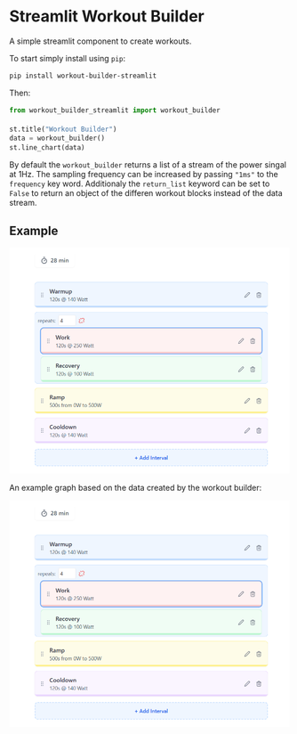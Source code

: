 # Streamlit Workout Builder

A simple streamlit component to create workouts.

To start simply install using `pip`: 

```bash
pip install workout-builder-streamlit

```

Then:

```python
from workout_builder_streamlit import workout_builder

st.title("Workout Builder")
data = workout_builder()
st.line_chart(data)
```

By default the `workout_builder` returns a list of a stream of the power singal at 1Hz. The sampling
frequency can be increased by passing `"1ms"` to the `frequency` key word. Additionaly the `return_list` keyword
can be set to `False` to return an object of the differen workout blocks instead of the data stream.


## Example

![Example](example.png)

An example graph based on the data created by the workout builder:

![Example graph](example.png)





